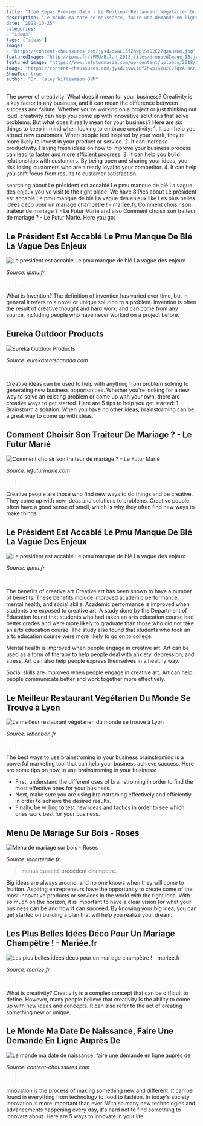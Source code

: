 ```yaml
---
title: "Idee Repas Premier Date - Le Meilleur Restaurant Végétarien Du Monde Se Trouve à Lyon"
description: "Le monde ma date de naissance, faire une demande en ligne auprès de"
date: "2022-10-25"
categories:
- "ideas"
tags: ["ideas"]
images:
- "https://content-chaussures.com/jysd/qvwL16fZhwp1SYD2E27qxAHaKn.jpg"
featuredImage: "http://ipmu.fr/iPMU/Bilan_2013_files/droppedImage_18.jpg"
featured_image: "https://www.lefuturmarie.com/wp-content/uploads/2018/05/traiteur-mariage.jpg"
image: "https://content-chaussures.com/jysd/qvwL16fZhwp1SYD2E27qxAHaKn.jpg"
ShowToc: true
author: "Dr. Kaley Williamson DVM"
---
```



The power of creativity: What does it mean for your business?
Creativity is a key factor in any business, and it can mean the difference between success and failure. Whether you’re working on a project or just thinking out loud, creativity can help you come up with innovative solutions that solve problems. But what does it really mean for your business? Here are six things to keep in mind when looking to embrace creativity: 1. It can help you attract new customers. When people feel inspired by your work, they’re more likely to invest in your product or service. 2. It can increase productivity. Having fresh ideas on how to improve your business process can lead to faster and more efficient progress. 3. It can help you build relationships with customers. By being open and sharing your ideas, you risk losing customers who are already loyal to your competitor. 4. It can help you shift focus from results to customer satisfaction.

	

		
searching about Le président est accablé Le pmu manque de blé La vague des enjeux you've visit to the right place. We have 8 Pics about Le président est accablé Le pmu manque de blé La vague des enjeux like Les plus belles idées déco pour un mariage champêtre ! - mariée.fr, Comment choisir son traiteur de mariage ? - Le Futur Marié and also Comment choisir son traiteur de mariage ? - Le Futur Marié. Here you go:
		
    
## Le Président Est Accablé Le Pmu Manque De Blé La Vague Des Enjeux

<img loading=lazy src="http://ipmu.fr/iPMU/Bilan_2013_files/droppedImage_8.jpg" onerror="this.onerror=null;this.src='https://tse3.mm.bing.net/th?id=OIP.4BCsTdwsAcTKFzMKu36mbAAAAA&amp;pid=15.1';" alt="Le président est accablé Le pmu manque de blé La vague des enjeux">

_Source: ipmu.fr_

>. 

	

What is Invention?
The definition of invention has varied over time, but in general it refers to a novel or unique solution to a problem. Invention is often the result of creative thought and hard work, and can come from any source, including people who have never worked on a project before.

    
## Eureka Outdoor Products

<img loading=lazy src="https://eurekatentscanada.com/assets/products/jetboil/newJetboil_thumbs/Joule-1107871_PLP_Thumb.jpg" onerror="this.onerror=null;this.src='https://tse1.mm.bing.net/th?id=OIP.WKdJ5a6S-aI7697lDEBmnwAAAA&amp;pid=15.1';" alt="Eureka Outdoor Products">

_Source: eurekatentscanada.com_

>. 

	

Creative ideas can be used to help with anything from problem solving to generating new business opportunities. Whether you're looking for a new way to solve an existing problem or come up with your own, there are creative ways to get started. Here are 5 tips to help you get started: 1. Brainstorm a solution: When you have no other ideas, brainstorming can be a great way to come up with ideas.

    
## Comment Choisir Son Traiteur De Mariage ? - Le Futur Marié

<img loading=lazy src="https://www.lefuturmarie.com/wp-content/uploads/2018/05/traiteur-mariage.jpg" onerror="this.onerror=null;this.src='https://tse2.mm.bing.net/th?id=OIP.rH1zYLG_Ln_da1OUNdUDtgHaE8&amp;pid=15.1';" alt="Comment choisir son traiteur de mariage ? - Le Futur Marié">

_Source: lefuturmarie.com_

>. 

	

Creative people are those who find new ways to do things and be creative. They come up with new ideas and solutions to problems. Creative people often have a good sense of smell, which is why they often find new ways to make things.

    
## Le Président Est Accablé Le Pmu Manque De Blé La Vague Des Enjeux

<img loading=lazy src="http://ipmu.fr/iPMU/Bilan_2013_files/droppedImage_18.jpg" onerror="this.onerror=null;this.src='https://tse4.mm.bing.net/th?id=OIP.cd3Na7jvm61-GnnHw3C48wHaEr&amp;pid=15.1';" alt="Le président est accablé Le pmu manque de blé La vague des enjeux">

_Source: ipmu.fr_

>. 

	

The benefits of creative art
Creative art has been shown to have a number of benefits. These benefits include improved academic performance, mental health, and social skills.
Academic performance is improved when students are exposed to creative art. A study done by the Department of Education found that students who had taken an arts education course had better grades and were more likely to graduate than those who did not take an arts education course. The study also found that students who took an arts education course were more likely to go on to college.

Mental health is improved when people engage in creative art. Art can be used as a form of therapy to help people deal with anxiety, depression, and stress. Art can also help people express themselves in a healthy way.

Social skills are improved when people engage in creative art. Art can help people communicate better and work together more effectively.

    
## Le Meilleur Restaurant Végétarien Du Monde Se Trouve à Lyon

<img loading=lazy src="https://uploads.lebonbon.fr/source/2020/may/2007133/culina-hortus-sept18-sd-6_2_1200.jpg" onerror="this.onerror=null;this.src='https://tse3.mm.bing.net/th?id=OIP.3LnAp2MZSeJxnkgXb5q9eQHaEK&amp;pid=15.1';" alt="Le meilleur restaurant végétarien du monde se trouve à Lyon">

_Source: lebonbon.fr_

>. 

	

The best ways to use brainstroming in your business
brainstroming is a powerful marketing tool that can help your business achieve success. Here are some tips on how to use brainstroming in your business: 
- First, understand the different uses of brainstroming in order to find the most effective ones for your business. 
- Next, make sure you are using brainstroming effectively and efficiently in order to achieve the desired results. 
- Finally, be willing to test new ideas and tactics in order to see which ones work best for your business.

    
## Menu De Mariage Sur Bois - Roses

<img loading=lazy src="https://www.lacarteraie.fr/1161-tm_thickbox_default/menu-menus-mariage-bois-roses-champetre.jpg" onerror="this.onerror=null;this.src='https://tse2.mm.bing.net/th?id=OIP.0MucHlIkbuyUQV1fntYMfQHaHa&amp;pid=15.1';" alt="Menu de mariage sur bois - Roses">

_Source: lacarteraie.fr_

>menus quantité précédent champetre. 

	

Big ideas are always around, and no one knows when they will come to fruition. Aspiring entrepreneurs have the opportunity to create some of the most innovative products or services in the world with the right idea. With so much on the horizon, it is important to have a clear vision for what your business can be and how it can succeed. By knowing your big idea, you can get started on building a plan that will help you realize your dream.

    
## Les Plus Belles Idées Déco Pour Un Mariage Champêtre ! - Mariée.fr

<img loading=lazy src="https://www.mariee.fr/wp-content/uploads/2019/01/mariage-champetre-cover-istockphoto-696x456.jpg" onerror="this.onerror=null;this.src='https://tse1.mm.bing.net/th?id=OIP.mP_L_ISLZ3f1rXZ3h-hOEQHaE2&amp;pid=15.1';" alt="Les plus belles idées déco pour un mariage champêtre ! - mariée.fr">

_Source: mariee.fr_

>. 

	

What is creativity?
Creativity is a complex concept that can be difficult to define. However, many people believe that creativity is the ability to come up with new ideas and concepts. It can also refer to the act of creating something new or unique.

    
## Le Monde Ma Date De Naissance, Faire Une Demande En Ligne Auprès De

<img loading=lazy src="https://content-chaussures.com/jysd/qvwL16fZhwp1SYD2E27qxAHaKn.jpg" onerror="this.onerror=null;this.src='https://tse1.mm.bing.net/th?id=OIP.2VBlpYF3hdn9Snn-Ehf_sgAAAA&amp;pid=15.1';" alt="Le monde ma date de naissance, faire une demande en ligne auprès de">

_Source: content-chaussures.com_

>. 

	

Innovation is the process of making something new and different. It can be found in everything from technology to food to fashion. In today's society, innovation is more important than ever. With so many new technologies and advancements happening every day, it's hard not to find something to innovate about. Here are 5 ways to innovate in your life.

